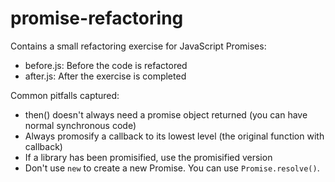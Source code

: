 # promise-refactoring

Contains a small refactoring exercise for JavaScript Promises:

- before.js: Before the code is refactored
- after.js: After the exercise is completed

Common pitfalls captured:

- then() doesn't always need a promise object returned (you can have normal synchronous code)
- Always promosify a callback to its lowest level (the original function with callback)
- If a library has been promisified, use the promisified version
- Don't use `new` to create a new Promise. You can use `Promise.resolve()`.
